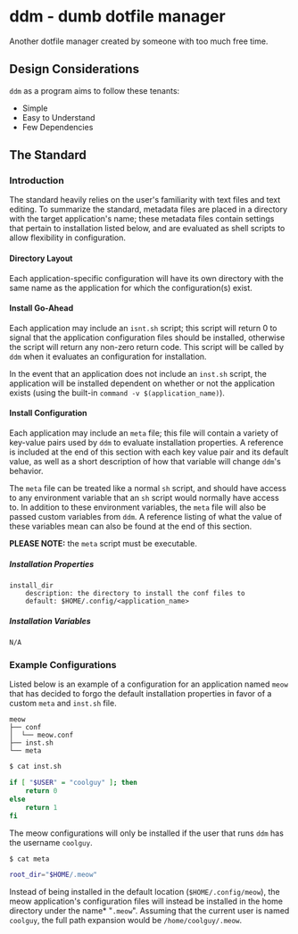# ddm - dumb dotfile manager 

Another dotfile manager created by someone with too much free time.

## Design Considerations

`ddm` as a program aims to follow these tenants: 

- Simple
- Easy to Understand
- Few Dependencies

## The Standard 

### Introduction

The standard heavily relies on the user's familiarity with text files and text
editing. To summarize the standard, metadata files are placed in a directory
with the target application's name; these metadata files contain settings that
pertain to installation listed below, and are evaluated as shell scripts to
allow flexibility in configuration.

#### Directory Layout

Each application-specific configuration will have its own directory with the
same name as the application for which the configuration(s) exist.

#### Install Go-Ahead 

Each application may include an `isnt.sh` script; this script will return 0
to signal that the application configuration files should be installed,
otherwise the script will return any non-zero return code. This script will be
called by `ddm` when it evaluates an configuration for installation. 

In the event that an application does not include an `inst.sh` script,
the application will be installed dependent on whether or not the
application exists (using the built-in `command -v $(application_name)`).

#### Install Configuration

Each application may include an `meta` file; this file will contain a variety of
key-value pairs used by `ddm` to evaluate installation properties. A reference
is included at the end of this section with each key value pair and its default
value, as well as a short description of how that variable will change `ddm`'s
behavior. 

The `meta` file can be treated like a normal `sh` script, and should have access
to any environment variable that an `sh` script would normally have access to.
In addition to these environment variables, the `meta` file will also be passed
custom variables from `ddm`. A reference listing of what the value of these
variables mean can also be found at the end of this section.

**PLEASE NOTE:** the `meta` script must be executable.

##### Installation Properties
```
install_dir
    description: the directory to install the conf files to
    default: $HOME/.config/<application_name>
```

##### Installation Variables
```
N/A
```

### Example Configurations 

Listed below is an example of a configuration for an application named `meow`
that has decided to forgo the default installation properties in favor of a
custom `meta` and `inst.sh` file.

```
meow
├── conf
│  └── meow.conf
├── inst.sh
└── meta
```

```sh
$ cat inst.sh

if [ "$USER" = "coolguy" ]; then
    return 0
else
    return 1
fi
```

The meow configurations will only be installed if the user that runs `ddm` has
the username `coolguy`.

```sh
$ cat meta

root_dir="$HOME/.meow"
```

Instead of being installed in the default location (`$HOME/.config/meow`), the
meow application's configuration files will instead be installed in the home
directory under the name* "`.meow`". Assuming that the current user is named
`coolguy`, the full path expansion would be `/home/coolguy/.meow`.
